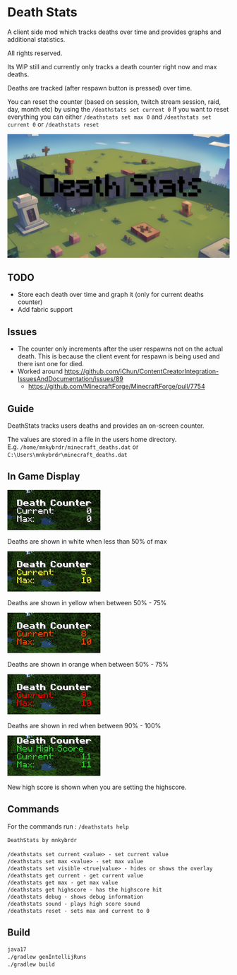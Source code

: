 # Death Stats

 A client side mod which tracks deaths over time and provides graphs and additional statistics.

 All rights reserved.

 Its WIP still and currently only tracks a death counter right now and max deaths.
 
 Deaths are tracked (after respawn button is pressed) over time.  
 
You can reset the counter (based on session, twitch stream session, raid, day, month etc) by using the ```/deathstats set current 0```
 If you want to reset everything you can either ```/deathstats set max 0``` and ```/deathstats set current 0```
or ```/deathstats reset```

![alt text](images/deathstats_logo_1024.png)

## TODO
 * Store each death over time and graph it (only for current deaths counter)
 * Add fabric support

## Issues
 * The counter only increments after the user respawns not on the actual death.  This is because the client event for respawn is being used and there isnt one for died.
 * Worked around https://github.com/iChun/ContentCreatorIntegration-IssuesAndDocumentation/issues/89
   * https://github.com/MinecraftForge/MinecraftForge/pull/7754 

## Guide

DeathStats tracks users deaths and provides an on-screen counter.  

The values are stored in a file in the users home directory.   
E.g. `/home/mnkybrdr/minecraft_deaths.dat` or `C:\Users\mnkybrdr\minecraft_deaths.dat`

## In Game Display

![alt text](images/stage1.png)

Deaths are shown in white when less than 50% of max

![alt text](images/stage2.png)

Deaths are shown in yellow when between 50% - 75%

![alt text](images/stage3.png)

Deaths are shown in orange when between 50% - 75%

![alt text](images/stage4.png)

Deaths are shown in red when between 90% - 100%

![alt text](images/stage5.png)

New high score is shown when you are setting the highscore.

## Commands

For the commands run : 
```/deathstats help```

```
DeathStats by mnkybrdr

/deathstats set current <value> - set current value
/deathstats set max <value> - set max value
/deathstats set visible <true|value> - hides or shows the overlay
/deathstats get current - get current value
/deathstats get max - get max value
/deathstats get highscore - has the highscore hit
/deathstats debug - shows debug information
/deathstats sound - plays high score sound
/deathstats reset - sets max and current to 0
```

## Build

```bash
java17
./gradlew genIntellijRuns
./gradlew build
```